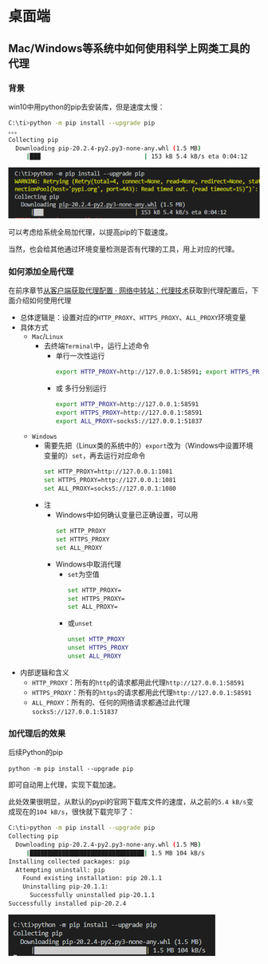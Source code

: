 # 桌面端

## Mac/Windows等系统中如何使用科学上网类工具的代理

### 背景

win10中用python的pip去安装库，但是速度太慢：

```bash
C:\ti>python -m pip install --upgrade pip
。。。
Collecting pip
  Downloading pip-20.2.4-py2.py3-none-any.whl (1.5 MB)
     |███                             | 153 kB 5.4 kB/s eta 0:04:12
```

![win10_pip_download_slow](../../assets/img/win10_pip_download_slow.png)

可以考虑给系统全局加代理，以提高pip的下载速度。

当然，也会给其他通过环境变量检测是否有代理的工具，用上对应的代理。

### 如何添加全局代理

在前序章节[从客户端获取代理配置 · 网络中转站：代理技术](http://book.crifan.com/books/web_transfer_proxy_tech/website/got_proxy/science_proxy/client_config.html)获取到代理配置后，下面介绍如何使用代理

* 总体逻辑是：设置对应的`HTTP_PROXY`、`HTTPS_PROXY`、`ALL_PROXY`环境变量
* 具体方式
  * `Mac`/`Linux`
    * 去终端`Terminal`中，运行上述命令
      * 单行一次性运行
        ```bash
        export HTTP_PROXY=http://127.0.0.1:58591; export HTTPS_PROXY=http://127.0.0.1:58591; export ALL_PROXY=socks5://127.0.0.1:51837
        ```
      * 或 多行分别运行
        ```bash
        export HTTP_PROXY=http://127.0.0.1:58591
        export HTTPS_PROXY=http://127.0.0.1:58591
        export ALL_PROXY=socks5://127.0.0.1:51837
        ```
  * `Windows`
    * 需要先把（Linux类的系统中的）`export`改为（Windows中设置环境变量的）`set`，再去运行对应命令
      ```bash
      set HTTP_PROXY=http://127.0.0.1:1081
      set HTTPS_PROXY=http://127.0.0.1:1081
      set ALL_PROXY=socks5://127.0.0.1:1080
      ```
    * 注
      * Windows中如何确认变量已正确设置，可以用
        ```bash
        set HTTP_PROXY
        set HTTPS_PROXY
        set ALL_PROXY
        ```
      * Windows中取消代理
        * `set`为空值
          ```bash
          set HTTP_PROXY=
          set HTTPS_PROXY=
          set ALL_PROXY=
          ```
        * 或`unset`
          ```bash
          unset HTTP_PROXY
          unset HTTPS_PROXY
          unset ALL_PROXY
          ```
* 内部逻辑和含义
  * `HTTP_PROXY`：所有的`http`的请求都用此代理`http://127.0.0.1:58591`
  * `HTTPS_PROXY`：所有的`https`的请求都用此代理`http://127.0.0.1:58591`
  * `ALL_PROXY`：所有的、任何的网络请求都通过此代理`socks5://127.0.0.1:51837`

### 加代理后的效果

后续Python的pip

`python -m pip install --upgrade pip`

即可自动用上代理，实现下载加速。

此处效果很明显，从默认的pypi的官网下载库文件的速度，从之前的`5.4 kB/s`变成现在的`104 kB/s`，很快就下载完毕了：

```bash
C:\ti>python -m pip install --upgrade pip
Collecting pip
  Downloading pip-20.2.4-py2.py3-none-any.whl (1.5 MB)
     |████████████████████████████████| 1.5 MB 104 kB/s
Installing collected packages: pip
  Attempting uninstall: pip
    Found existing installation: pip 20.1.1
    Uninstalling pip-20.1.1:
      Successfully uninstalled pip-20.1.1
Successfully installed pip-20.2.4
```

![win10_pip_download_fast](../../assets/img/win10_pip_download_fast.png)
